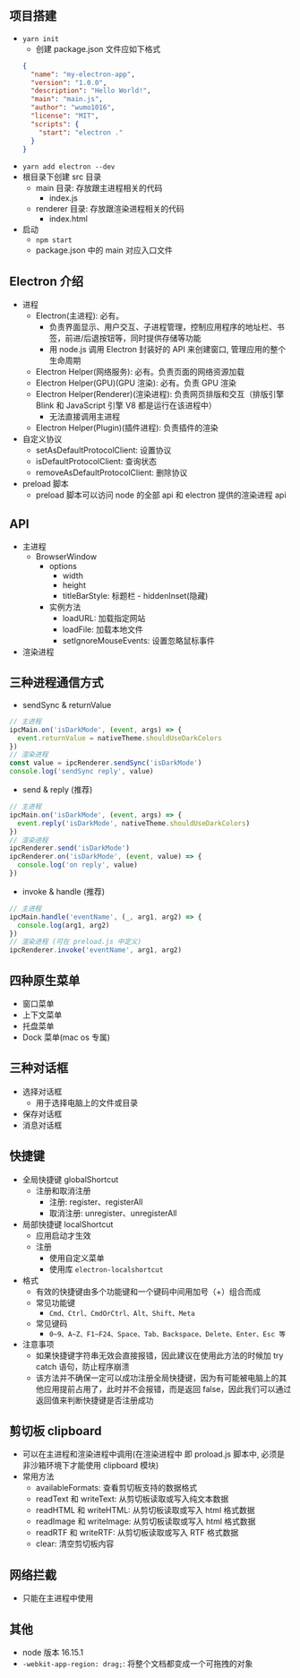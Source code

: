 ## 项目搭建

- `yarn init`
  - 创建 package.json 文件应如下格式
  ```json
  {
    "name": "my-electron-app",
    "version": "1.0.0",
    "description": "Hello World!",
    "main": "main.js",
    "author": "wumo1016",
    "license": "MIT",
    "scripts": {
      "start": "electron ."
    }
  }
  ```
- `yarn add electron --dev`
- 根目录下创建 src 目录
  - main 目录: 存放跟主进程相关的代码
    - index.js
  - renderer 目录: 存放跟渲染进程相关的代码
    - index.html
- 启动
  - `npm start`
  - package.json 中的 main 对应入口文件

## Electron 介绍

- 进程
  - Electron(主进程): 必有。
    - 负责界面显示、用户交互、子进程管理，控制应用程序的地址栏、书签，前进/后退按钮等，同时提供存储等功能
    - 用 node.js 调用 Electron 封装好的 API 来创建窗口, 管理应用的整个生命周期
  - Electron Helper(网络服务): 必有。负责页面的网络资源加载
  - Electron Helper(GPU)(GPU 渲染): 必有。负责 GPU 渲染
  - Electron Helper(Renderer)(渲染进程): 负责网页排版和交互（排版引擎 Blink 和 JavaScript 引擎 V8 都是运行在该进程中）
    - 无法直接调用主进程
  - Electron Helper(Plugin)(插件进程): 负责插件的渲染
- 自定义协议
  - setAsDefaultProtocolClient: 设置协议
  - isDefaultProtocolClient: 查询状态
  - removeAsDefaultProtocolClient: 删除协议
- preload 脚本
  - preload 脚本可以访问 node 的全部 api 和 electron 提供的渲染进程 api

## API

- 主进程
  - BrowserWindow
    - options
      - width
      - height
      - titleBarStyle: 标题栏 - hiddenInset(隐藏)
    - 实例方法
      - loadURL: 加载指定网站
      - loadFile: 加载本地文件
      - setIgnoreMouseEvents: 设置忽略鼠标事件
- 渲染进程

## 三种进程通信方式

- sendSync & returnValue

```js
// 主进程
ipcMain.on('isDarkMode', (event, args) => {
  event.returnValue = nativeTheme.shouldUseDarkColors
})
// 渲染进程
const value = ipcRenderer.sendSync('isDarkMode')
console.log('sendSync reply', value)
```

- send & reply (推荐)

```js
// 主进程
ipcMain.on('isDarkMode', (event, args) => {
  event.reply('isDarkMode', nativeTheme.shouldUseDarkColors)
})
// 渲染进程
ipcRenderer.send('isDarkMode')
ipcRenderer.on('isDarkMode', (event, value) => {
  console.log('on reply', value)
})
```

- invoke & handle (推荐)

```js
// 主进程
ipcMain.handle('eventName', (_, arg1, arg2) => {
  console.log(arg1, arg2)
})
// 渲染进程 (可在 preload.js 中定义)
ipcRenderer.invoke('eventName', arg1, arg2)
```

## 四种原生菜单

- 窗口菜单
- 上下文菜单
- 托盘菜单
- Dock 菜单(mac os 专属)

## 三种对话框

- 选择对话框
  - 用于选择电脑上的文件或目录
- 保存对话框
- 消息对话框

## 快捷键

- 全局快捷键 globalShortcut
  - 注册和取消注册
    - 注册: register、registerAll
    - 取消注册: unregister、unregisterAll
- 局部快捷键 localShortcut
  - 应用启动才生效
  - 注册
    - 使用自定义菜单
    - 使用库 `electron-localshortcut`
- 格式
  - 有效的快捷键由多个功能键和一个键码中间用加号（+）组合而成
  - 常见功能键
    - `Cmd、Ctrl、CmdOrCtrl、Alt、Shift、Meta`
  - 常见键码
    - `0~9、A~Z、F1~F24、Space、Tab、Backspace、Delete、Enter、Esc 等`
- 注意事项
  - 如果快捷键字符串无效会直接报错，因此建议在使用此方法的时候加 try catch 语句，防止程序崩溃
  - 该方法并不确保一定可以成功注册全局快捷键，因为有可能被电脑上的其他应用提前占用了，此时并不会报错，而是返回 false，因此我们可以通过返回值来判断快捷键是否注册成功

## 剪切板 clipboard

- 可以在主进程和渲染进程中调用(在渲染进程中 即 proload.js 脚本中, 必须是非沙箱环境下才能使用 clipboard 模块)
- 常用方法
  - availableFormats: 查看剪切板支持的数据格式
  - readText 和 writeText: 从剪切板读取或写入纯文本数据
  - readHTML 和 writeHTML: 从剪切板读取或写入 html 格式数据
  - readImage 和 writeImage: 从剪切板读取或写入 html 格式数据
  - readRTF 和 writeRTF: 从剪切板读取或写入 RTF 格式数据
  - clear: 清空剪切板内容

## 网络拦截

- 只能在主进程中使用

## 其他

- node 版本 16.15.1
- `-webkit-app-region: drag;`: 将整个文档都变成一个可拖拽的对象
